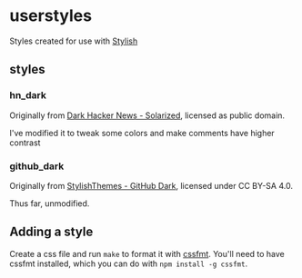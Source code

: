 userstyles
==========

Styles created for use with [Stylish](https://userstyles.org/)

## styles

### hn\_dark

Originally from [Dark Hacker News - Solarized](https://userstyles.org/styles/92693/dark-hacker-news-solarized), licensed as public domain.

I've modified it to tweak some colors and make comments have higher contrast

### github\_dark

Originally from [StylishThemes - GitHub Dark](https://userstyles.org/styles/37035/github-dark), licensed under CC BY-SA 4.0.

Thus far, unmodified.

## Adding a style

Create a css file and run `make` to format it with [cssfmt](https://github.com/morishitter/cssfmt). You'll need to have cssfmt installed, which you can do with `npm install -g cssfmt`.

